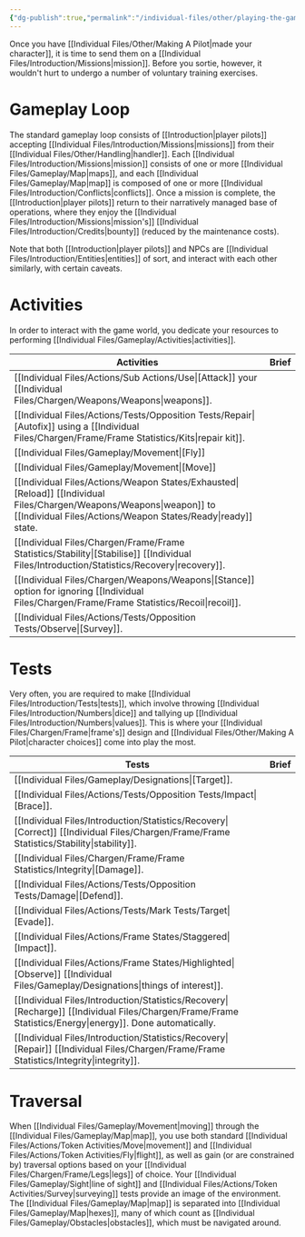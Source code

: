 ```yaml
---
{"dg-publish":true,"permalink":"/individual-files/other/playing-the-game/"}
---
```


Once you have [[Individual Files/Other/Making A Pilot\|made your character]], it is time to send them on a [[Individual Files/Introduction/Missions\|mission]]. Before you sortie, however, it wouldn't hurt to undergo a number of voluntary training exercises.

# Gameplay Loop
The standard gameplay loop consists of [[Introduction\|player pilots]] accepting [[Individual Files/Introduction/Missions\|missions]] from their [[Individual Files/Other/Handling\|handler]]. Each [[Individual Files/Introduction/Missions\|mission]] consists of one or more [[Individual Files/Gameplay/Map\|maps]], and each [[Individual Files/Gameplay/Map\|map]] is composed of one or more [[Individual Files/Introduction/Conflicts\|conflicts]]. Once a mission is complete, the [[Introduction\|player pilots]] return to their narratively managed base of operations, where they enjoy the [[Individual Files/Introduction/Missions\|mission's]] [[Individual Files/Introduction/Credits\|bounty]] (reduced by the maintenance costs).

Note that both [[Introduction\|player pilots]] and NPCs are [[Individual Files/Introduction/Entities\|entities]] of sort, and interact with each other similarly, with certain caveats.

# Activities
In order to interact with the game world, you dedicate your resources to performing [[Individual Files/Gameplay/Activities\|activities]]. 

| Activities    | Brief                                                                        |
| ------------- | ---------------------------------------------------------------------------- |
| [[Individual Files/Actions/Sub Actions/Use\|[Attack]] your [[Individual Files/Chargen/Weapons/Weapons\|weapons]].                                          |
| [[Individual Files/Actions/Tests/Opposition Tests/Repair\|[Autofix]] using a [[Individual Files/Chargen/Frame/Frame Statistics/Kits\|repair kit]].                        |
| [[Individual Files/Gameplay/Movement\|[Fly]]                                        |
| [[Individual Files/Gameplay/Movement\|[Move]]                                       |
| [[Individual Files/Actions/Weapon States/Exhausted\|[Reload]] [[Individual Files/Chargen/Weapons/Weapons\|weapon]] to [[Individual Files/Actions/Weapon States/Ready\|ready]] state. |
| [[Individual Files/Chargen/Frame/Frame Statistics/Stability\|[Stabilise]] [[Individual Files/Introduction/Statistics/Recovery\|recovery]].                        |
| [[Individual Files/Chargen/Weapons/Weapons\|[Stance]] option for ignoring [[Individual Files/Chargen/Frame/Frame Statistics/Recoil\|recoil]].                      |
| [[Individual Files/Actions/Tests/Opposition Tests/Observe\|[Survey]].                                             |

# Tests
Very often, you are required to make [[Individual Files/Introduction/Tests\|tests]], which involve throwing [[Individual Files/Introduction/Numbers\|dice]] and tallying up [[Individual Files/Introduction/Numbers\|values]]. This is where your [[Individual Files/Chargen/Frame\|frame's]] design and  [[Individual Files/Other/Making A Pilot\|character choices]] come into play the most.

| Tests        | Brief                                                        |
| ------------ | ------------------------------------------------------------ |
| [[Individual Files/Gameplay/Designations\|[Target]].                |
| [[Individual Files/Actions/Tests/Opposition Tests/Impact\|[Brace]].                            |
| [[Individual Files/Introduction/Statistics/Recovery\|[Correct]] [[Individual Files/Chargen/Frame/Frame Statistics/Stability\|stability]].                  |
| [[Individual Files/Chargen/Frame/Frame Statistics/Integrity\|[Damage]].                          |
| [[Individual Files/Actions/Tests/Opposition Tests/Damage\|[Defend]].                            |
| [[Individual Files/Actions/Tests/Mark Tests/Target\|[Evade]].                           |
| [[Individual Files/Actions/Frame States/Staggered\|[Impact]].                               |
| [[Individual Files/Actions/Frame States/Highlighted\|[Observe]] [[Individual Files/Gameplay/Designations\|things of interest]]. |
| [[Individual Files/Introduction/Statistics/Recovery\|[Recharge]] [[Individual Files/Chargen/Frame/Frame Statistics/Energy\|energy]]. Done automatically.    |
| [[Individual Files/Introduction/Statistics/Recovery\|[Repair]] [[Individual Files/Chargen/Frame/Frame Statistics/Integrity\|integrity]].                  |

# Traversal
When [[Individual Files/Gameplay/Movement\|moving]] through the [[Individual Files/Gameplay/Map\|map]], you use both standard [[Individual Files/Actions/Token Activities/Move\|movement]] and [[Individual Files/Actions/Token Activities/Fly\|flight]], as well as gain (or are constrained by) traversal options based on your [[Individual Files/Chargen/Frame/Legs\|legs]] of choice. Your [[Individual Files/Gameplay/Sight\|line of sight]] and [[Individual Files/Actions/Token Activities/Survey\|surveying]] tests provide an image of the environment. The [[Individual Files/Gameplay/Map\|map]] is separated into [[Individual Files/Gameplay/Map\|hexes]], many of which count as [[Individual Files/Gameplay/Obstacles\|obstacles]], which must be navigated around.